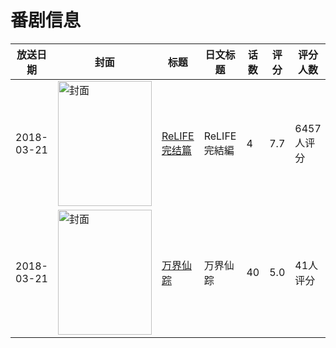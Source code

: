 # 番剧信息

|放送日期|封面|标题|日文标题|话数|评分|评分人数|
|---|---|---|---|---|---|---|
|2018-03-21|<img src="//lain.bgm.tv/pic/cover/c/55/63/213816_y91Nb.jpg" alt="封面" style="width:150px;height:200px;object-fit:cover;">|[ReLIFE 完结篇](https://bangumi.tv/subject/213816)|ReLIFE 完結編|4|7.7|6457人评分|
|2018-03-21|<img src="//lain.bgm.tv/pic/cover/c/d5/9e/240962_F988M.jpg" alt="封面" style="width:150px;height:200px;object-fit:cover;">|[万界仙踪](https://bangumi.tv/subject/240962)|万界仙踪|40|5.0|41人评分|
